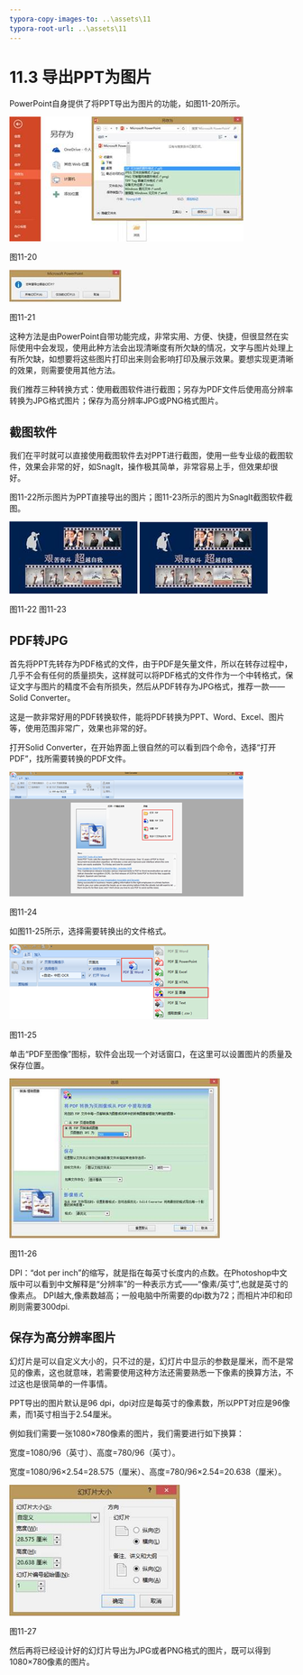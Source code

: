 ```yaml
---
typora-copy-images-to: ..\assets\11
typora-root-url: ..\assets\11
---
```


# 11.3  导出PPT为图片

PowerPoint自身提供了将PPT导出为图片的功能，如图11-20所示。

![img](../../.gitbook/assets/image022%20%2822%29.jpg)

图11-20

![img](../../.gitbook/assets/image023%20%2822%29.jpg)

图11-21

这种方法是由PowerPoint自带功能完成，非常实用、方便、快捷，但很显然在实际使用中会发现，使用此种方法会出现清晰度有所欠缺的情况，文字与图片处理上有所欠缺，如想要将这些图片打印出来则会影响打印及展示效果。要想实现更清晰的效果，则需要使用其他方法。

我们推荐三种转换方式：使用截图软件进行截图；另存为PDF文件后使用高分辨率转换为JPG格式图片；保存为高分辨率JPG或PNG格式图片。

## **截图软件**

我们在平时就可以直接使用截图软件去对PPT进行截图，使用一些专业级的截图软件，效果会非常的好，如SnagIt，操作极其简单，非常容易上手，但效果却很好。

图11-22所示图片为PPT直接导出的图片；图11-23所示的图片为SnagIt截图软件截图。

![img](../../.gitbook/assets/image024%20%2810%29.jpg) ![img](../../.gitbook/assets/image025%20%286%29.jpg)

图11-22 图11-23

## **PDF转JPG**

首先将PPT先转存为PDF格式的文件，由于PDF是矢量文件，所以在转存过程中，几乎不会有任何的质量损失，这样就可以将PDF格式的文件作为一个中转格式，保证文字与图片的精度不会有所损失，然后从PDF转存为JPG格式，推荐一款——Solid Converter。

这是一款非常好用的PDF转换软件，能将PDF转换为PPT、Word、Excel、图片等，使用范围非常广，效果也非常的好。

打开Solid Converter，在开始界面上很自然的可以看到四个命令，选择“打开PDF”，找所需要转换的PDF文件。

![img](../../.gitbook/assets/image026%20%284%29.png)

图11-24

如图11-25所示，选择需要转换出的文件格式。

![img](../../.gitbook/assets/image027.png)

图11-25

单击“PDF至图像”图标，软件会出现一个对话窗口，在这里可以设置图片的质量及保存位置。

![img](../../.gitbook/assets/image028%20%2825%29.jpg)

图11-26

DPI：“dot per inch”的缩写，就是指在每英寸长度内的点数。在Photoshop中文版中可以看到中文解释是“分辨率”的一种表示方式——“像素/英寸”,也就是英寸的像素点。 DPI越大,像素数越高；一般电脑中所需要的dpi数为72；而相片冲印和印刷则需要300dpi.

## **保存为高分辨率图片**

幻灯片是可以自定义大小的，只不过的是，幻灯片中显示的参数是厘米，而不是常见的像素，这也就意味，若需要使用这种方法还需要熟悉一下像素的换算方法，不过这也是很简单的一件事情。

PPT导出的图片默认是96 dpi，dpi对应是每英寸的像素数，所以PPT对应是96像素，而1英寸相当于2.54厘米。

例如我们需要一张1080×780像素的图片，我们需要进行如下换算：

宽度=1080/96（英寸）、高度=780/96（英寸）。

宽度=1080/96×2.54=28.575（厘米）、高度=780/96×2.54=20.638（厘米）。

![img](../../.gitbook/assets/image029%20%2813%29.jpg)

图11-27

然后再将已经设计好的幻灯片导出为JPG或者PNG格式的图片，既可以得到1080×780像素的图片。

